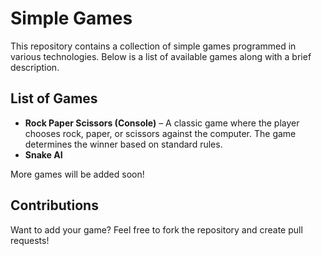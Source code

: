 # Simple Games

This repository contains a collection of simple games programmed in various technologies. Below is a list of available games along with a brief description.

## List of Games

- **Rock Paper Scissors (Console)** – A classic game where the player chooses rock, paper, or scissors against the computer. The game determines the winner based on standard rules.
- **Snake AI**

More games will be added soon!

## Contributions

Want to add your game? Feel free to fork the repository and create pull requests!
